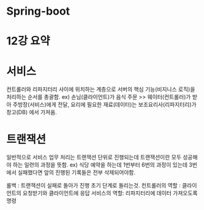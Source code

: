 # Spring-boot
 # 12강 요약
 
 # 서비스 
 컨트롤러와 리파지터리 사이에 위치하는 계층으로 서버의 핵심 기능(비지니스 로직)을 처리하는 순서를 총괄함.
 ex) 손님(클라이언트)가 음식 주문 >> 웨이터(컨트롤러)가 받아 주방장(서비스)에게 전달, 요리에 필요한 재료(데이터)는 보조요리사(리파지터리)가 창고(DB) 에서 가져옴.

 # 트랜잭션
 일반적으로 서비스 업무 처리는 트랜잭션 단위로 진행되는데 트랜잭션이란 모두 성공해야 하는 일련의 과정을 뜻함.
 ex) 식당 예약을 하는데 1번부터 6번의 과정이 있는데 3번에서 실패했다면 앞의 진행된 기록들은 전부 삭제되어야함. 

롤백 : 트랜잭션이 실패로 돌아가 진행 초기 단계로 돌리는것.
컨트롤러의 역할 : 클라이언트의 요청받기와 클라이언트에 응답
서비스의 역할: 리파지터리에 데이터 가져오도록 명령
